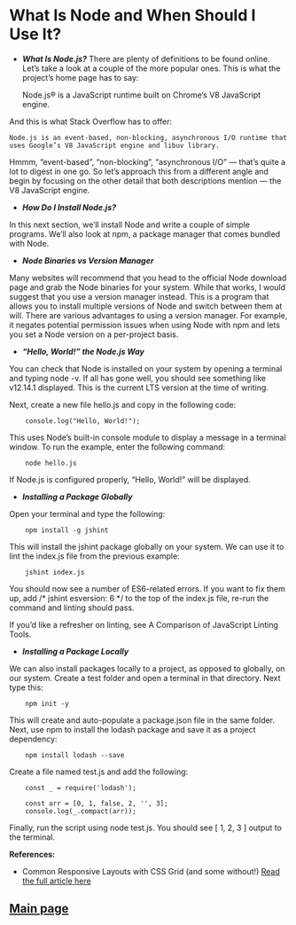 
# What Is Node and When Should I Use It?

- ***What Is Node.js?***
There are plenty of definitions to be found online. Let’s take a look at a couple of the more popular ones. This is what the project’s home page has to say:

    Node.js® is a JavaScript runtime built on Chrome’s V8 JavaScript engine.

And this is what Stack Overflow has to offer:

    Node.js is an event-based, non-blocking, asynchronous I/O runtime that uses Google’s V8 JavaScript engine and libuv library.

Hmmm, “event-based”, “non-blocking”, “asynchronous I/O” — that’s quite a lot to digest in one go. So let’s approach this from a different angle and begin by focusing on the other detail that both descriptions mention — the V8 JavaScript engine.

- ***How Do I Install Node.js?***

In this next section, we’ll install Node and write a couple of simple programs. We’ll also look at npm, a package manager that comes bundled with Node.

- ***Node Binaries vs Version Manager***

Many websites will recommend that you head to the official Node download page and grab the Node binaries for your system. While that works, I would suggest that you use a version manager instead. This is a program that allows you to install multiple versions of Node and switch between them at will. There are various advantages to using a version manager. For example, it negates potential permission issues when using Node with npm and lets you set a Node version on a per-project basis.

- ***“Hello, World!” the Node.js Way***

You can check that Node is installed on your system by opening a terminal and typing node -v. If all has gone well, you should see something like v12.14.1 displayed. This is the current LTS version at the time of writing.

Next, create a new file hello.js and copy in the following code:

        console.log("Hello, World!");

This uses Node’s built-in console module to display a message in a terminal window. To run the example, enter the following command:

        node hello.js

If Node.js is configured properly, “Hello, World!” will be displayed.

- ***Installing a Package Globally***

Open your terminal and type the following:

        npm install -g jshint

This will install the jshint package globally on your system. We can use it to lint the index.js file from the previous example:

        jshint index.js

You should now see a number of ES6-related errors. If you want to fix them up, add /* jshint esversion: 6 */ to the top of the index.js file, re-run the command and linting should pass.

If you’d like a refresher on linting, see A Comparison of JavaScript Linting Tools.

- ***Installing a Package Locally***

We can also install packages locally to a project, as opposed to globally, on our system. Create a test folder and open a terminal in that directory. Next type this:

        npm init -y

This will create and auto-populate a package.json file in the same folder. Next, use npm to install the lodash package and save it as a project dependency:

        npm install lodash --save

Create a file named test.js and add the following:

        const _ = require('lodash');

        const arr = [0, 1, false, 2, '', 3];
        console.log(_.compact(arr));

Finally, run the script using node test.js. You should see [ 1, 2, 3 ] output to the terminal.

**References:**

- Common Responsive Layouts with CSS Grid (and some without!) [Read the full article here](https://www.sitepoint.com/an-introduction-to-node-js/)

## [Main page](https://amjadmesmar.github.io/reading-notes/)